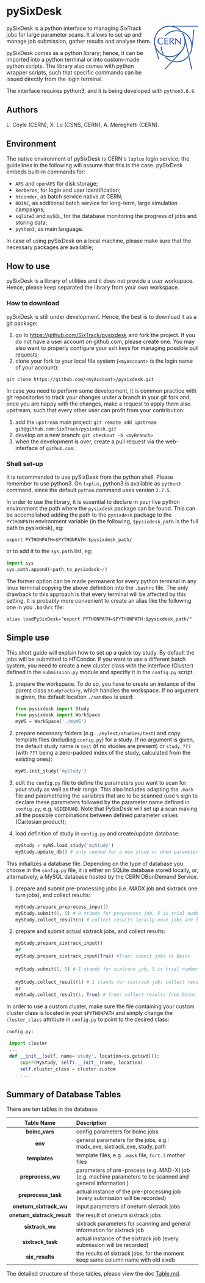 # pySixDesk

<img src="CERN-logo.png" align="right">

pySixDesk is a python interface to managing SixTrack jobs for large parameter scans.
It allows to set up and manage job submission, gather results and analyse them.

pySixDesk comes as a python library; hence, it can be imported into a python terminal or into custom-made python scripts.
The library also comes with python wrapper scripts, such that specific commands can be issued directly from the login terminal.

The interface requires python3, and it is being developed with `python3.6.8`.

## Authors

L.&nbsp;Coyle (CERN),
X.&nbsp;Lu (CSNS, CERN),
A.&nbsp;Mereghetti (CERN).

## Environment

The native environment of pySixDesk is CERN's `lxplus` login service; the guidelines in the following will assume that this is the case.
pySixDesk embeds built-in commands for:
   * `AFS` and `openAFS` for disk storage;
   * `kerberos`, for login and user identification;
   * `htcondor`, as batch service native at CERN;
   * `BOINC`, as additional batch service for long-term, large simulation campaigns;
   * `sqlite3` and `mySQL`, for the database monitoring the progress of jobs and storing data;
   * `python3`, as main language.
   
In case of using pySixDesk on a local machine, please make sure that the necessary packages are available;

## How to use

pySixDesk is a library of utilities and it does not provide a user workspace.
Hence, please keep separated the library from your own workspace.

### How to download
pySixDesk is still under development. Hence, the best is to download it as a git package:
   1. go to https://github.com/SixTrack/pysixdesk and fork the project. If you do not have a user account on github.com, please create one. You may also want to properly configure your ssh keys for managing possible pull requests;
   1. clone your fork to your local file system (`<myAccount>` is the login name of your account):
   ```shell
git clone https://github.com/<myAccount>/pysixdesk.git
```

In case you need to perform some development, it is common practice with git repositories to track your changes under a branch in your git fork and, once you are happy with the changes, make a request to apply them also upstream, such that every other user can profit from your contribution:
   1. add the `upstream` main project: `git remote add upstream git@github.com:SixTrack/pysixdesk.git`
   1. develop on a new branch: `git checkout -b <myBranch>`
   1. when the development is over, create a pull request via the web-interface of `github.com`.

### Shell set-up
It is recommended to use pySixDesk from the python shell.
Please remember to use python3.
On `lxplus`, python3 is available as `python3` command, since the default `python` command uses version `2.7.5`.

In order to use the library, it is essential to declare in your live python environment the path where the `pysixdesk` package can be found.
This can be accomplished adding the path to the `pysixdesk` package to the `PYTHONPATH` environment variable (in the following, `$pysixdesk_path` is the full path to pysixdesk), eg:
```shell
export PYTHONPATH=$PYTHONPATH:$pysixdesk_path/
```
or to add it to the `sys.path` list, eg:
```python
import sys
sys.path.append(<path_to_pysixdesk>/)
```
The former option can be made permanent for every python terminal in any linux terminal copying the above definition into the ```.bashrc``` file.
The only drawback to this approach is that every terminal will be affected by this setting.
It is probably more convenient to create an alias like the following one in you ```.bashrc``` file:
```shell
alias loadPySixDesk="export PYTHONPATH=$PYTHONPATH:$pysixdesk_path/"
```

## Simple use
This short guide will explain how to set up a quick toy study.
By default the jobs will be submitted to HTCondor. If you want to use a different batch system, you need to create a new cluster class with the interface (Cluster) defined in the `submission.py` module and specifiy it in the `config.py` script.

   1. prepare the workspace. To do so, you have to create an instance of the parent class `StudyFactory`, which handles the workspace. If no argument is given, the default location `./sandbox` is used:
   
      ```python
      from pysixdesk import Study
      from pysixdesk import WorkSpace
      myWS = WorkSpace('./myWS')
      ```
   
   1. prepare necessary folders (e.g. `./myTest/studies/test`) and copy template files (including `config.py`) for a study. If no argument is given, the default study name is `test` (if no studies are present) or `study_???` (with `???` being a zero-padded index of the study, calculated from the existing ones):
   
      ```python
      myWS.init_study('myStudy')
      ```

   1. edit the `config.py` file to define the parameters you want to scan for your study as well as their range. This also includes adapting the `.mask` file and parametrizing the variables that are to be scanned (use `%` sign to declare these parameters followed by the parameter name defined in `config.py`, e.g. `%SEEDRAN`). Note that PySixDesk will set up a scan making all the possible combinations between defined parameter values (Cartesian product);
   
   1. load definition of study in `config.py` and create/update database:
   
      ```python
      myStudy = myWS.load_study('myStudy')
      myStudy.update_db() # only needed for a new study or when parameters are changed
      ```

   This initializes a database file. Depending on the type of database you choose in the `config.py` file, it is either an SQLite database stored locally, or, alternatively, a MySQL database hosted by the CERN DBonDemand Service.

   1. prepare and submit pre-processing jobs (i.e. MADX job and sixtrack one turn jobs), and collect results:
   
      ```python
      myStudy.prepare_preprocess_input()
      myStudy.submit(0, 5) # 0 stands for preprocess job, 5 is trial number 
      myStudy.collect_result(0) # collect results locally once jobs are finished
      ```

   1. prepare and submit actual sixtrack jobs, and collect results:

      ```python
      myStudy.prepare_sixtrack_input()
      or
      myStudy.prepare_sixtrack_input(True) #True: submit jobs to Boinc

      myStudy.submit(1, 5) # 1 stands for sixtrack job, 5 is trial number 

      myStudy.collect_result(1) # 1 stands for sixtrack job; collect results once finished
      or
      myStudy.collect_result(1, True) # True: collect results from boinc spool directory
      ```

In order to use a custom cluster, make sure the file containing your custom cluster class is located in your `$PYTHONPATH` and simply change the `cluster_class` attribute in `config.py` to point to the desired class:

`config.py:`

  ```python
   import cluster
   ...
   def __init__(self, name='study', location=os.getcwd()):
       super(MyStudy, self).__init__(name, location)
       self.cluster_class = cluster.custom
       ...
   ```


## Summary of Database Tables

There are ten tables in the database:

| Table Name | Description |
|:------------:|:-----------|
|**boinc\_vars**| config parameters for boinc jobs |
|**env** | general parameters for the jobs, e.g.: madx\_exe, sixtrack\_exe, study\_path |
|**templates** | template files, e.g. `.mask` file, `fort.3` mother files |
|**preprocess\_wu**| parameters of pre-process (e.g. MAD-X) job (e.g. machine parameters to be scanned and general information ) |
|**preprocess\_task**| actual instance of the pre-processing job (every submission will be recorded) |
|**oneturn\_sixtrack\_wu**| input parameters of oneturn sixtrack jobs |
|**oneturn\_sixtrack\_result**| the result of oneturn sixtrack jobs |
|**sixtrack\_wu**| sixtrack parameters for scanning and general information for sixtrack job |
|**sixtrack\_task**| actual instance of the sixtrack job (every submission will be recorded) |
|**six\_results**| the results of sixtrack jobs, for the moment keep same column name with old sixdb |

The detailed structure of these tables, please view the doc [Table.md](./doc/Table.md).
